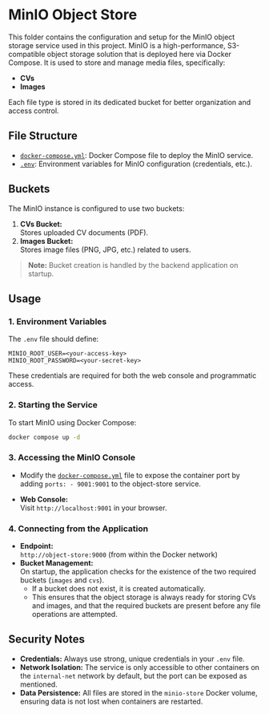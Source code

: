 # MinIO Object Store

This folder contains the configuration and setup for the MinIO object storage service used in this project. MinIO is a high-performance, S3-compatible object storage solution that is deployed here via Docker Compose. It is used to store and manage media files, specifically:

- **CVs**
- **Images**

Each file type is stored in its dedicated bucket for better organization and access control.

## File Structure

- [`docker-compose.yml`](/MinIO/docker-compose.yml): Docker Compose file to deploy the MinIO service.
- [`.env`](/MinIO/.env): Environment variables for MinIO configuration (credentials, etc.).

## Buckets

The MinIO instance is configured to use two buckets:

1. **CVs Bucket:**  
   Stores uploaded CV documents (PDF).
2. **Images Bucket:**  
   Stores image files (PNG, JPG, etc.) related to users.

> **Note:** Bucket creation is handled by the backend application on startup.

## Usage

### 1. Environment Variables

The `.env` file should define:

```
MINIO_ROOT_USER=<your-access-key>
MINIO_ROOT_PASSWORD=<your-secret-key>
```

These credentials are required for both the web console and programmatic access.

### 2. Starting the Service

To start MinIO using Docker Compose:

```sh
docker compose up -d
```

### 3. Accessing the MinIO Console

- Modify the [`docker-compose.yml`](/MinIO/docker-compose.yml) file to expose the container port by adding `ports: - 9001:9001`
  to the object-store service.

- **Web Console:**  
  Visit `http://localhost:9001` in your browser.

### 4. Connecting from the Application

- **Endpoint:**  
  `http://object-store:9000` (from within the Docker network)
- **Bucket Management:**  
  On startup, the application checks for the existence of the two required buckets (`images` and `cvs`).
  - If a bucket does not exist, it is created automatically.
  - This ensures that the object storage is always ready for storing CVs and images, and that the required buckets are present before any file operations are attempted.

## Security Notes

- **Credentials:**
  Always use strong, unique credentials in your `.env` file.
- **Network Isolation:**
  The service is only accessible to other containers on the `internal-net` network by default, but the port can be exposed as mentioned.
- **Data Persistence:**
  All files are stored in the `minio-store` Docker volume, ensuring data is not lost when containers are restarted.
